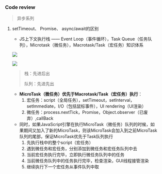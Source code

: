 ### Code review

> 异步系列

1. setTimeout、 Promise、 async/await的区别

   - JS上下文执行栈 —— Event Loop（事件循环），Task Queue（任务队列），Microtask（微任务），Macrotask/Task（宏任务）知识体系

   ![](https://user-gold-cdn.xitu.io/2019/7/2/16bb15648a210761?imageslim)

   

   ![](https://user-gold-cdn.xitu.io/2020/2/27/170847d202084604?imageslim)

   > 栈：先进后出
   >
   > 队列：先进先出

   

   - **MicroTask（微任务）优先于Macrotask/Task（宏任务）执行**：
     1. 宏任务：script（全局任务），setTimeout，setInterval，setImmediate，I/O（包括鼠标事件），UI rendering（UI渲染）
     2. 微任务：process.nextTick，Promise，Object.observer（已废弃）,callBack
   - 同时，如果JavaScript引擎在执行MicroTask（微任务）队列的时候，如果期间又加入了新的MicroTask，则该MicroTask会加入到之前MicroTask队列的尾部，保证MicroTask优先于Task队列执行
     1. 先执行栈中的整个script（宏任务）
     2. 遇到微任务和宏任务，分别添加到微任务和宏任务队列中去
     3. 当前宏任务执行完毕，立即执行微任务队列中的任务
     4. 当前微任务队列中的任务执行完毕，检查渲染，GUI线程接管渲染
     5. 继续执行下一个宏任务从事件队列中取

